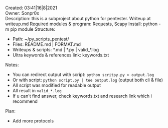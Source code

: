 Created: 03:41|16|8|2021   
Owner: Sonpr0x    
Description: this is a subproject about python for pentester. Writeup at writeup.md
Required modules & program: Requests, Scapy
Install: python -m pip module
Structure:    
- Path: ~/py_scripts_pentest/  
- Files: README.md | FORMAT.md  
- Writeups & scripts: \*.md | \*.py | valid_\*.log
- Ultra keywords & references link: keywords.txt

Notes: 
- You can redirect output with script: `python scritpy.py > output.log`   
- Or with script: `python script.py | tee output.log`  (output both cli & file)
- All script was modified for readable output 
- All result in `valid_*.log`
- If u can't find answer, check keywords.txt and research link which i recommend

Plan:
- Add more protocols

